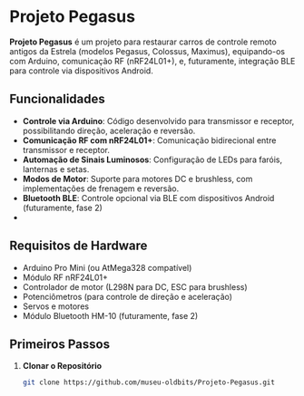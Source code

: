 # Projeto Pegasus

**Projeto Pegasus** é um projeto para restaurar carros de controle remoto antigos da Estrela (modelos Pegasus, Colossus, Maximus), equipando-os com Arduino, comunicação RF (nRF24L01+), e, futuramente, integração BLE para controle via dispositivos Android.

## Funcionalidades
- **Controle via Arduino**: Código desenvolvido para transmissor e receptor, possibilitando direção, aceleração e reversão.
- **Comunicação RF com nRF24L01+**: Comunicação bidirecional entre transmissor e receptor.
- **Automação de Sinais Luminosos**: Configuração de LEDs para faróis, lanternas e setas.
- **Modos de Motor**: Suporte para motores DC e brushless, com implementações de frenagem e reversão.
- **Bluetooth BLE**: Controle opcional via BLE com dispositivos Android (futuramente, fase 2)
- 
## Requisitos de Hardware
- Arduino Pro Mini (ou AtMega328 compatível)
- Módulo RF nRF24L01+
- Controlador de motor (L298N para DC, ESC para brushless)
- Potenciômetros (para controle de direção e aceleração)
- Servos e motores
- Módulo Bluetooth HM-10 (futuramente, fase 2)

## Primeiros Passos

1. **Clonar o Repositório**
   ```bash
   git clone https://github.com/museu-oldbits/Projeto-Pegasus.git
